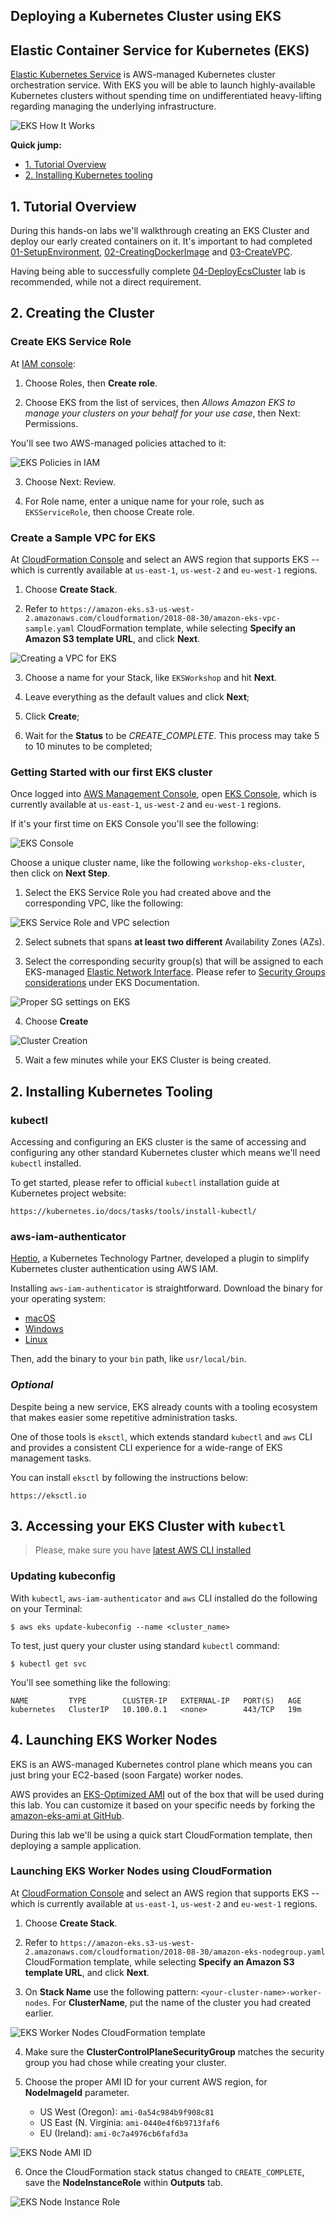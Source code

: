 ## Deploying a Kubernetes Cluster using EKS

## Elastic Container Service for Kubernetes (EKS)

[Elastic Kubernetes Service](https://aws.amazon.com/eks/getting-started) is AWS-managed Kubernetes cluster orchestration service. With EKS you will be able to launch highly-available Kubernetes clusters without spending time on undifferentiated heavy-lifting regarding managing the underlying infrastructure.

![EKS How It Works](images/eks-how-it-works.png)

**Quick jump:**

* [1. Tutorial Overview](/06-DeployEKSCluster#1-tutorial-overview)
* [2. Installing Kubernetes tooling](/06-DeployEKSCluster#2-installing-kubernetes-tooling)

## 1. Tutorial Overview

During this hands-on labs we'll walkthrough creating an EKS Cluster and deploy our early created containers on it. It's important to had completed [01-SetupEnvironment](../01-SetupEnvironment/), [02-CreatingDockerImage](02-CreatingDockerImage/) and [03-CreateVPC](../03-CreateVPC/).

Having being able to successfully complete [04-DeployEcsCluster](04-DeployEcsCluster/) lab is recommended, while not a direct requirement.

## 2. Creating the Cluster

### Create EKS Service Role

At [IAM console](https://console.aws.amazon.com/iam/):

1. Choose Roles, then **Create role**.

2. Choose EKS from the list of services, then _Allows Amazon EKS to manage your clusters on your behalf for your use case_, then Next: Permissions.

You'll see two AWS-managed policies attached to it:

![EKS Policies in IAM](images/eks-policies-iam.png)

3. Choose Next: Review.

4. For Role name, enter a unique name for your role, such as `EKSServiceRole`, then choose Create role.

### Create a Sample VPC for EKS

At [CloudFormation Console](https://console.aws.amazon.com/cloudformation/) and select an AWS region that supports EKS -- which is currently available at `us-east-1`, `us-west-2` and `eu-west-1` regions.

1. Choose **Create Stack**.

2. Refer to `https://amazon-eks.s3-us-west-2.amazonaws.com/cloudformation/2018-08-30/amazon-eks-vpc-sample.yaml` CloudFormation template, while selecting **Specify an Amazon S3 template URL**, and click **Next**.

![Creating a VPC for EKS](images/eks-vpc.png)

3. Choose a name for your Stack, like `EKSWorkshop` and hit **Next**.

4. Leave everything as the default values and click **Next**;

5. Click **Create**;

6. Wait for the **Status** to be *CREATE_COMPLETE*. This process may take 5 to 10 minutes to be completed;

### Getting Started with our first EKS cluster

Once logged into [AWS Management Console](https://console.aws.amazon.com/console/home), open [EKS Console](https://console.aws.amazon.com/eks/home), which is currently available at `us-east-1`, `us-west-2` and `eu-west-1` regions.

If it's your first time on EKS Console you'll see the following:

![EKS Console](images/eks-home.png)

Choose a unique cluster name, like the following `workshop-eks-cluster`, then click on **Next Step**.

1. Select the EKS Service Role you had created above and the corresponding VPC, like the following:

![EKS Service Role and VPC selection](images/eks-service-role-vpc.png)

2. Select subnets that spans **at least two different** Availability Zones (AZs).

3. Select the corresponding security group(s) that will be assigned to each EKS-managed [Elastic Network Interface](https://docs.aws.amazon.com/vpc/latest/userguide/VPC_ElasticNetworkInterfaces.html). Please refer to [Security Groups considerations](https://docs.aws.amazon.com/eks/latest/userguide/sec-group-reqs.html) under EKS Documentation.

![Proper SG settings on EKS](images/sg-eks.png)

4. Choose **Create**

![Cluster Creation](images/cluster-creation.png)

5. Wait a few minutes while your EKS Cluster is being created.

## 2. Installing Kubernetes Tooling

### kubectl

Accessing and configuring an EKS cluster is the same of accessing and configuring any other standard Kubernetes cluster which means we'll need `kubectl` installed.

To get started, please refer to official `kubectl` installation guide at Kubernetes project website:

`https://kubernetes.io/docs/tasks/tools/install-kubectl/`

### aws-iam-authenticator

[Heptio](https://heptio.com/), a Kubernetes Technology Partner, developed a plugin to simplify Kubernetes cluster authentication using AWS IAM.

Installing `aws-iam-authenticator` is straightforward. Download the binary for your operating system:

- [macOS](https://amazon-eks.s3-us-west-2.amazonaws.com/1.10.3/2018-07-26/bin/darwin/amd64/aws-iam-authenticator)
- [Windows](https://amazon-eks.s3-us-west-2.amazonaws.com/1.10.3/2018-07-26/bin/windows/amd64/aws-iam-authenticator.exe)
- [Linux](https://amazon-eks.s3-us-west-2.amazonaws.com/1.10.3/2018-07-26/bin/linux/amd64/aws-iam-authenticator)

Then, add the binary to your `bin` path, like `usr/local/bin`.

### _Optional_ 

Despite being a new service, EKS already counts with a tooling ecosystem that makes easier some repetitive administration tasks.

One of those tools is `eksctl`, which extends standard `kubectl` and `aws` CLI and provides a consistent CLI experience for a wide-range of EKS management tasks.

You can install `eksctl` by following the instructions below:

`https://eksctl.io`

## 3. Accessing your EKS Cluster with `kubectl`

> Please, make sure you have [latest AWS CLI installed](https://docs.aws.amazon.com/cli/latest/userguide/installing.html)

### Updating kubeconfig

With `kubectl`, `aws-iam-authenticator` and `aws` CLI installed do the following on your Terminal:

    $ aws eks update-kubeconfig --name <cluster_name>

To test, just query your cluster using standard `kubectl` command:

    $ kubectl get svc

You'll see something like the following:

    NAME         TYPE        CLUSTER-IP   EXTERNAL-IP   PORT(S)   AGE 
    kubernetes   ClusterIP   10.100.0.1   <none>        443/TCP   19m

## 4. Launching EKS Worker Nodes

EKS is an AWS-managed Kubernetes control plane which means you can just bring your EC2-based (soon Fargate) worker nodes.

AWS provides an [EKS-Optimized AMI](https://docs.aws.amazon.com/eks/latest/userguide/eks-optimized-ami.html) out of the box that will be used during this lab. You can customize it based on your specific needs by forking the [amazon-eks-ami at GitHub](https://github.com/awslabs/amazon-eks-ami).

During this lab we'll be using a quick start CloudFormation template, then deploying a sample application.

### Launching EKS Worker Nodes using CloudFormation

At [CloudFormation Console](https://console.aws.amazon.com/cloudformation/) and select an AWS region that supports EKS -- which is currently available at `us-east-1`, `us-west-2` and `eu-west-1` regions.

1. Choose **Create Stack**.

2. Refer to `https://amazon-eks.s3-us-west-2.amazonaws.com/cloudformation/2018-08-30/amazon-eks-nodegroup.yaml` CloudFormation template, while selecting **Specify an Amazon S3 template URL**, and click **Next**.

3. On **Stack Name** use the following pattern: `<your-cluster-name>-worker-nodes`. For **ClusterName**, put the name of the cluster you had created earlier.

![EKS Worker Nodes CloudFormation template](images/worker-nodes-template.png)

4. Make sure the **ClusterControlPlaneSecurityGroup** matches the security group you had chose while creating your cluster.

5. Choose the proper AMI ID for your current AWS region, for **NodeImageId** parameter.

    - US West (Oregon): `ami-0a54c984b9f908c81`
    - US East (N. Virginia: `ami-0440e4f6b9713faf6 `
    - EU (Ireland): `ami-0c7a4976cb6fafd3a`

![EKS Node AMI ID](images/node-ami-selection.png)

6. Once the CloudFormation stack status changed to `CREATE_COMPLETE`, save the **NodeInstanceRole** within **Outputs** tab.

![EKS Node Instance Role](images/node-instance-role.png)
